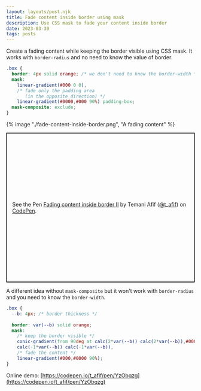 ```yaml
---
layout: layouts/post.njk
title: Fade content inside border using mask
description: Use CSS mask to fade your content inside border
date: 2023-03-30
tags: posts
---
```


Create a fading content while keeping the border visible using CSS mask. It works with `border-radius` and no need to know the value of border.


```css
.box {
  border: 4px solid orange; /* we don't need to know the border-width */
  mask:
    linear-gradient(#000 0 0), 
    /* fade only the padding area 
       (in the opposite direction) */
    linear-gradient(#0000,#000 90%) padding-box;
  mask-composite: exclude;
}
```

{% image "./fade-content-inside-border.png", "A fading content" %}

<p class="codepen" data-height="400" data-default-tab="result" data-slug-hash="qBMGZQz" data-preview="true" data-user="t_afif" style="height: 400px; box-sizing: border-box; display: flex; align-items: center; justify-content: center; border: 2px solid; margin: 1em 0; padding: 1em;">
  <span>See the Pen <a href="https://codepen.io/t_afif/pen/qBMGZQz">
  Fading content inside border II</a> by Temani Afif (<a href="https://codepen.io/t_afif">@t_afif</a>)
  on <a href="https://codepen.io">CodePen</a>.</span>
</p>
<script async src="https://cpwebassets.codepen.io/assets/embed/ei.js"></script>

A different idea without `mask-composite` but it won't work with `border-radius` and you need to know the `border-width`.

```css
.box {
  --b: 4px; /* border thickness */
  
  border: var(--b) solid orange;
  mask:
    /* keep the border visible */
    conic-gradient(from 90deg at calc(2*var(--b)) calc(2*var(--b)),#0000 25%,#000 0)
    calc(-1*var(--b)) calc(-1*var(--b)), 
    /* fade the content */
    linear-gradient(#000,#0000 90%);
}
```

Online demo: [https://codepen.io/t_afif/pen/YzObqzg](https://codepen.io/t_afif/pen/YzObqzg)

